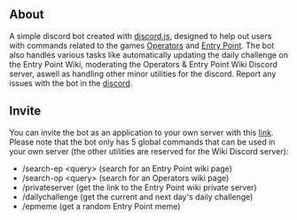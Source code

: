## About

A simple discord bot created with [discord.js](https://github.com/discordjs/discord.js/), designed to help out users with commands related to the games [Operators](https://www.roblox.com/games/740581795/Operators-Demo) and [Entry Point](https://www.roblox.com/games/740581508/Entry-Point). The bot also handles various tasks like automatically updating the daily challenge on the Entry Point Wiki, moderating the Operators & Entry Point Wiki Discord server, aswell as handling other minor utilities for the discord. Report any issues with the bot in the [discord](https://discord.gg/wacqqFb).

## Invite

You can invite the bot as an application to your own server with this [link](https://discord.com/api/oauth2/authorize?client_id=653309766164283442&scope=applications.commands). Please note that the bot only has 5 global commands that can be used in your own server (the other utilities are reserved for the Wiki Discord server):

- /search-ep \<query> (search for an Entry Point wiki page)
- /search-op \<query> (search for an Operators wiki page)
- /privateserver (get the link to the Entry Point wiki private server)
- /dailychallenge (get the current and next day's daily challenge)
- /epmeme (get a random Entry Point meme)
